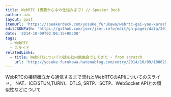 ```yaml
---
title: WebRTC (概要から中の仕組みまで) // Speaker Deck
author: azu
layout: post
itemUrl: 'https://speakerdeck.com/yosuke_furukawa/webrtc-gai-yao-karazhong-falseshi-zu-mimade'
editJSONPath: 'https://github.com/jser/jser.info/edit/gh-pages/data/2014/10/index.json'
date: '2014-10-09T02:06:15+00:00'
tags:
  - WebRTC
  - スライド
relatedLinks:
  - title: WebRTCについての話を社内勉強会でしてきた - from scratch
    url: 'http://yosuke-furukawa.hatenablog.com/entry/2014/10/09/100629'
---
```

WebRTCの接続確立から通信するまで流れとWebRTCのAPIについてのスライド。
NAT、ICE(STUN,TURN)、DTLS,
SRTP、SCTP、WebSocket APIとの類似性などについて
